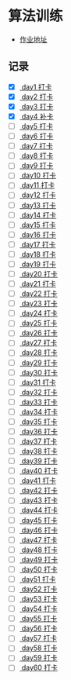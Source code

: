 # 算法训练

- [作业地址](https://docs.qq.com/doc/DUEVMU1NzZHBvZGJQ)

## 记录

- [x] [ day1 打卡 ](./day1.md)
- [x] [ day2 打卡 ](./day2.md)
- [x] [ day3 打卡 ](./day3.md)
- [x] [ day4 补卡 ](./day4.md)
- [ ] [ day5 打卡 ](./day5.md)
- [ ] [ day6 打卡 ](./day6.md)
- [ ] [ day7 打卡 ](./day7.md)
- [ ] [ day8 打卡 ](./day8.md)
- [ ] [ day9 打卡 ](./day9.md)
- [ ] [ day10 打卡 ](./day10.md)
- [ ] [ day11 打卡 ](./day11.md)
- [ ] [ day12 打卡 ](./day12.md)
- [ ] [ day13 打卡 ](./day13.md)
- [ ] [ day14 打卡 ](./day14.md)
- [ ] [ day15 打卡 ](./day15.md)
- [ ] [ day16 打卡 ](./day16.md)
- [ ] [ day17 打卡 ](./day17.md)
- [ ] [ day18 打卡 ](./day18.md)
- [ ] [ day19 打卡 ](./day19.md)
- [ ] [ day20 打卡 ](./day20.md)
- [ ] [ day21 打卡 ](./day21.md)
- [ ] [ day22 打卡 ](./day22.md)
- [ ] [ day23 打卡 ](./day23.md)
- [ ] [ day24 打卡 ](./day24.md)
- [ ] [ day25 打卡 ](./day25.md)
- [ ] [ day26 打卡 ](./day26.md)
- [ ] [ day27 打卡 ](./day27.md)
- [ ] [ day28 打卡 ](./day28.md)
- [ ] [ day29 打卡 ](./day29.md)
- [ ] [ day30 打卡 ](./day30.md)
- [ ] [ day31 打卡 ](./day31.md)
- [ ] [ day32 打卡 ](./day32.md)
- [ ] [ day33 打卡 ](./day33.md)
- [ ] [ day34 打卡 ](./day34.md)
- [ ] [ day35 打卡 ](./day35.md)
- [ ] [ day36 打卡 ](./day36.md)
- [ ] [ day37 打卡 ](./day37.md)
- [ ] [ day38 打卡 ](./day38.md)
- [ ] [ day39 打卡 ](./day39.md)
- [ ] [ day40 打卡 ](./day40.md)
- [ ] [ day41 打卡 ](./day41.md)
- [ ] [ day42 打卡 ](./day42.md)
- [ ] [ day43 打卡 ](./day43.md)
- [ ] [ day44 打卡 ](./day44.md)
- [ ] [ day45 打卡 ](./day45.md)
- [ ] [ day46 打卡 ](./day46.md)
- [ ] [ day47 打卡 ](./day47.md)
- [ ] [ day48 打卡 ](./day48.md)
- [ ] [ day49 打卡 ](./day49.md)
- [ ] [ day50 打卡 ](./day50.md)
- [ ] [ day51 打卡 ](./day51.md)
- [ ] [ day52 打卡 ](./day52.md)
- [ ] [ day53 打卡 ](./day53.md)
- [ ] [ day54 打卡 ](./day54.md)
- [ ] [ day55 打卡 ](./day55.md)
- [ ] [ day56 打卡 ](./day56.md)
- [ ] [ day57 打卡 ](./day57.md)
- [ ] [ day58 打卡 ](./day58.md)
- [ ] [ day59 打卡 ](./day59.md)
- [ ] [ day60 打卡 ](./day60.md)
